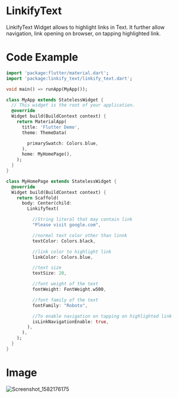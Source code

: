 # LinkifyText
 LinkifyText Widget allows to highlight links in Text. It further allow navigation, link opening on browser, on tapping highlighted link.

# Code Example

```dart
import 'package:flutter/material.dart';
import 'package:linkify_text/linkify_text.dart';

void main() => runApp(MyApp());

class MyApp extends StatelessWidget {
  // This widget is the root of your application.
  @override
  Widget build(BuildContext context) {
    return MaterialApp(
      title: 'Flutter Demo',
      theme: ThemeData(

        primarySwatch: Colors.blue,
      ),
      home: MyHomePage(),
    );
  }
}

class MyHomePage extends StatelessWidget {
  @override
  Widget build(BuildContext context) {
    return Scaffold(
      body: Center(child:
        LinkifyText(

          //String literal that may contain link
          "Please visit google.com",

          //normal text color other than linnk
          textColor: Colors.black,

          //link color to highlight link
          linkColor: Colors.blue,

          //text size
          textSize: 20,

          //font weight of the text
          fontWeight: FontWeight.w500,

          //font family of the text
          fontFamily: "Roboto",

          //To enable navigation on tapping on highlighted link
          isLinkNavigationEnable: true,
        ),
      ),
    );
  }
}
```

# Image

![Screenshot_1582176175](https://user-images.githubusercontent.com/50517157/74904347-797f2c00-53cd-11ea-9af5-d66ff7352a4a.png)
